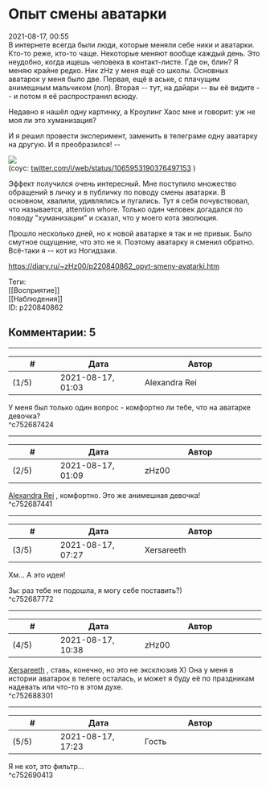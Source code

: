 Опыт смены аватарки
===================

  
2021-08-17, 00:55  
 В интернете всегда были люди, которые меняли себе ники и аватарки. Кто-то реже, кто-то чаще. Некоторые меняют вообще каждый день. Это неудобно, когда ищешь человека в контакт-листе. Где он, блин? Я меняю крайне редко. Ник zHz у меня ещё со школы. Основных аватарок у меня было две. Первая, ещё в аське, с плачущим анимешным мальчиком (лол). Вторая -- тут, на дайари -- вы её видите -- и потом я её распространил всюду.   
   
 Недавно я нашёл одну картинку, а Кроулинг Хаос мне и говорит: уж не моя ли это хуманизация?   
   
 И я решил провести эксперимент, заменить в телеграме одну аватарку на другую. И я преобразился! --   
   
  ![](https://b.radikal.ru/b35/2108/b3/3bc7cb0d508d.png)    
 (соус:  [twitter.com/i/web/status/1065953190376497153](https://twitter.com/i/web/status/1065953190376497153)  )   
   
 Эффект получился очень интересный. Мне поступило множество обращений в личку и в публичку по поводу смены аватарки. В основном, хвалили, удивлялись и пугались. Тут я себя почувствовал, что называется, attention whore. Только один человек догадался по поводу "хуманизации" и сказал, что у моего кота эволюция.   
   
 Прошло несколько дней, но к новой аватарке я так и не привык. Было смутное ощущение, что это не я. Поэтому аватарку я сменил обратно. Всё-таки я -- кот из Ногидзаки.   
  
<https://diary.ru/~zHz00/p220840862_opyt-smeny-avatarki.htm>  
  
Теги:  
[[Восприятие]]  
[[Наблюдения]]  
ID: p220840862  


Комментарии: 5
--------------

  


---



|         #         |              Дата              |                     Автор                     |           ID           |
| --- | --- | --- | --- |
| (1/5) | 2021-08-17, 01:03 | Alexandra Rei | c752687424 |

  
  У меня был только один вопрос - комфортно ли тебе, что на аватарке девочка?    
 ^c752687424

---



|         #         |              Дата              |                     Автор                     |           ID           |
| --- | --- | --- | --- |
| (2/5) | 2021-08-17, 01:09 | zHz00 | c752687441 |

  
  [Alexandra Rei](https://Alexandra-world.diary.ru "[REAL]")  , комфортно. Это же анимешная девочка!   
 ^c752687441

---



|         #         |              Дата              |                     Автор                     |           ID           |
| --- | --- | --- | --- |
| (3/5) | 2021-08-17, 07:27 | Xersareeth | c752687772 |

  
 Хм… А это идея!   
   
 Зы: раз тебе не подошла, я могу себе поставить?)   
 ^c752687772

---



|         #         |              Дата              |                     Автор                     |           ID           |
| --- | --- | --- | --- |
| (4/5) | 2021-08-17, 10:38 | zHz00 | c752688301 |

  
  [Xersareeth](https://BurrowDeclassified.diary.ru "One more fang")  , ставь, конечно, но это не эксклюзив Х) Она у меня в истории аватарок в телеге осталась, и может я буду её по праздникам надевать или что-то в этом духе.   
 ^c752688301

---



|         #         |              Дата              |                     Автор                     |           ID           |
| --- | --- | --- | --- |
| (5/5) | 2021-08-17, 17:23 | Гость | c752690413 |

  
 Я не кот, это фильтр...   
 ^c752690413